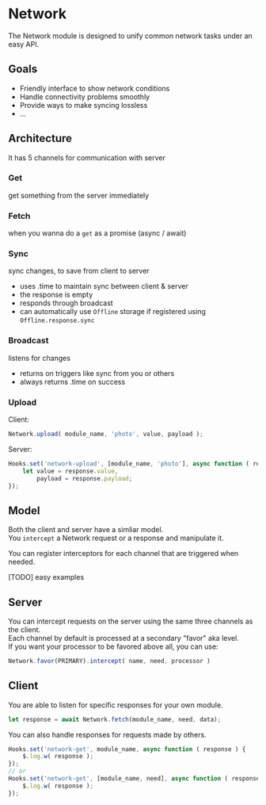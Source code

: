 # Network
The Network module is designed to unify common network tasks under an easy API.

## Goals
* Friendly interface to show network conditions
* Handle connectivity problems smoothly
* Provide ways to make syncing lossless
* ...

## Architecture
It has 5 channels for communication with server
### Get
get something from the server immediately
### Fetch
when you wanna do a `get` as a promise (async / await)
### Sync
sync changes, to save from client to server
* uses .time to maintain sync between client & server
* the response is empty
* responds through broadcast
* can automatically use `Offline` storage if registered using `Offline.response.sync`
### Broadcast
listens for changes
* returns on triggers like sync from you or others
* always returns .time on success
### Upload
Client:
```js
Network.upload( module_name, 'photo', value, payload );
```
Server:
```js
Hooks.set('network-upload', [module_name, 'photo'], async function ( response ) {
	let value = response.value,
		payload = response.payload;
});
```

## Model
Both the client and server have a simliar model.  
You `intercept` a Network request or a response and manipulate it.  

You can register interceptors for each channel that are triggered when needed.

[TODO] easy examples


## Server
You can intercept requests on the server using the same three channels as the client.  
Each channel by default is processed at a secondary "favor" aka level.  
If you want your processor to be favored above all, you can use:  

```js
Network.favor(PRIMARY).intercept( name, need, processor )
```

## Client
You are able to listen for specific responses for your own module.  
```js
let response = await Network.fetch(module_name, need, data);
```
You can also handle responses for requests made by others.
```js
Hooks.set('network-get', module_name, async function ( response ) {
	$.log.w( response );
});
// or
Hooks.set('network-get', [module_name, need], async function ( response ) {
	$.log.w( response );
});
```


